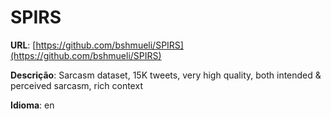 # SPIRS
**URL**: [https://github.com/bshmueli/SPIRS](https://github.com/bshmueli/SPIRS)

**Descrição**: Sarcasm dataset, 15K tweets, very high quality, both intended & perceived sarcasm, rich context

**Idioma**: en
